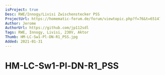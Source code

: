 ```yaml
---
isProject: true
Desc: RWE/Innogy/Livisi Zwischenstecker PSS
ProjectUrl: https://homematic-forum.de/forum/viewtopic.php?f=76&t=65147
Author: Jerome
AuthorUrl: https://github.com/jp112sdl
Tags: RWE, Innogy, Livisi, 230V, Aktor
Thumb: HM-LC-Sw1-Pl-DN-R1_PSS.jpg
Added: 2021-01-31
---
```


# HM-LC-Sw1-Pl-DN-R1_PSS
